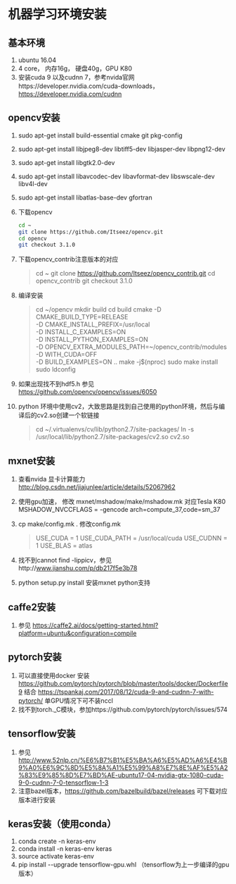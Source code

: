 # 机器学习环境安装
## 基本环境
1. ubuntu 16.04 
2. 4 core， 内存16g， 硬盘40g，GPU K80
3. 安装cuda 9 以及cudnn 7，参考nvida官网https://developer.nvidia.com/cuda-downloads，https://developer.nvidia.com/cudnn

## opencv安装
1. sudo apt-get install build-essential cmake git pkg-config
2. sudo apt-get install libjpeg8-dev libtiff5-dev libjasper-dev libpng12-dev
3. sudo apt-get install libgtk2.0-dev
4. sudo apt-get install libavcodec-dev libavformat-dev libswscale-dev libv4l-dev
5. sudo apt-get install libatlas-base-dev gfortran
6. 下载opencv
	```bash
	cd ~
	git clone https://github.com/Itseez/opencv.git
	cd opencv
	git checkout 3.1.0
	```
    
7. 下载opencv_contrib注意版本的对应
    
    > cd ~
    > git clone https://github.com/Itseez/opencv_contrib.git
    > cd opencv_contrib
    > git checkout 3.1.0
    
8. 编译安装

    > cd ~/opencv
    > mkdir build
    > cd build
    > cmake -D CMAKE_BUILD_TYPE=RELEASE \
	-D CMAKE_INSTALL_PREFIX=/usr/local \
	-D INSTALL_C_EXAMPLES=ON \
	-D INSTALL_PYTHON_EXAMPLES=ON \
	-D OPENCV_EXTRA_MODULES_PATH=~/opencv_contrib/modules \
  	-D WITH_CUDA=OFF \
	-D BUILD_EXAMPLES=ON ..
    > make -j$(nproc)
    > sudo make install
    > sudo ldconfig 
    
9. 如果出现找不到hdf5.h  参见 https://github.com/opencv/opencv/issues/6050
10. python 环境中使用cv2，大致思路是找到自己使用的python环境，然后与编译后的cv2.so创建一个软链接
    
    > cd ~/.virtualenvs/cv/lib/python2.7/site-packages/
    > ln -s /usr/local/lib/python2.7/site-packages/cv2.so cv2.so
    
## mxnet安装
1. 查看nvida 显卡计算能力 http://blog.csdn.net/jiajunlee/article/details/52067962
2. 使用gpu加速， 修改 mxnet/mshadow/make/mshadow.mk 对应Tesla K80
   MSHADOW_NVCCFLAGS = -gencode arch=compute_37,code=sm_37
3. cp make/config.mk .  修改config.mk
    
    > USE_CUDA = 1
    > USE_CUDA_PATH = /usr/local/cuda
    > USE_CUDNN = 1
    > USE_BLAS = atlas
    
4. 找不到cannot find -lippicv，参见http://www.jianshu.com/p/db217f5e3b78
5. python setup.py install 安装mxnet python支持

## caffe2安装
1. 参见 https://caffe2.ai/docs/getting-started.html?platform=ubuntu&configuration=compile

## pytorch安装
1. 可以直接使用docker 安装 https://github.com/pytorch/pytorch/blob/master/tools/docker/Dockerfile9 结合 https://tspankaj.com/2017/08/12/cuda-9-and-cudnn-7-with-pytorch/ 单GPU情况下可不装nccl
2. 找不到torch._C模块，参加https://github.com/pytorch/pytorch/issues/574

## tensorflow安装
1. 参见 http://www.52nlp.cn/%E6%B7%B1%E5%BA%A6%E5%AD%A6%E4%B9%A0%E6%9C%8D%E5%8A%A1%E5%99%A8%E7%8E%AF%E5%A2%83%E9%85%8D%E7%BD%AE-ubuntu17-04-nvidia-gtx-1080-cuda-9-0-cudnn-7-0-tensorflow-1-3
2. 注意bazel版本，https://github.com/bazelbuild/bazel/releases 可下载对应版本进行安装

## keras安装（使用conda）
1. conda create -n keras-env
2. conda install -n keras-env keras
3. source activate keras-env
4. pip install --upgrade tensorflow-gpu.whl （tensorflow为上一步编译的gpu版本）


